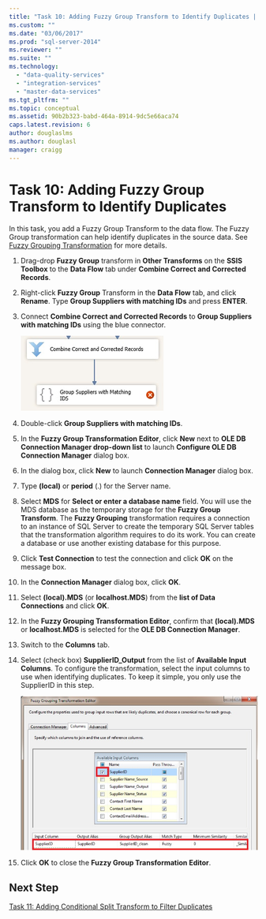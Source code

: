 ```yaml
---
title: "Task 10: Adding Fuzzy Group Transform to Identify Duplicates | Microsoft Docs"
ms.custom: ""
ms.date: "03/06/2017"
ms.prod: "sql-server-2014"
ms.reviewer: ""
ms.suite: ""
ms.technology: 
  - "data-quality-services"
  - "integration-services"
  - "master-data-services"
ms.tgt_pltfrm: ""
ms.topic: conceptual
ms.assetid: 90b2b323-babd-464a-8914-9dc5e66aca74
caps.latest.revision: 6
author: douglaslms
ms.author: douglasl
manager: craigg
---
```

# Task 10: Adding Fuzzy Group Transform to Identify Duplicates
  In this task, you add a Fuzzy Group Transform to the data flow. The Fuzzy Group transformation can help identify duplicates in the source data. See [Fuzzy Grouping Transformation](http://msdn.microsoft.com/library/ms141764.aspx) for more details.  
  
1.  Drag-drop **Fuzzy Group** transform in **Other Transforms** on the **SSIS Toolbox** to the **Data Flow** tab under **Combine Correct and Corrected Records**.  
  
2.  Right-click **Fuzzy Group** Transform in the **Data Flow** tab, and click **Rename**. Type **Group Suppliers with matching IDs** and press **ENTER**.  
  
3.  Connect **Combine Correct and Corrected Records** to **Group Suppliers with matching IDs** using the blue connector.  
  
     ![Connection to Group Suppliers with Matching IDs](../../2014/tutorials/media/et-addingfgttoidentifyduplicates-01.jpg "Connection to Group Suppliers with Matching IDs")  
  
4.  Double-click **Group Suppliers with matching IDs**.  
  
5.  In the **Fuzzy Group Transformation Editor**, click **New** next to **OLE DB Connection Manager drop-down list** to launch **Configure OLE DB Connection Manager** dialog box.  
  
6.  In the dialog box, click **New** to launch **Connection Manager** dialog box.  
  
7.  Type **(local)** or **period** (.) for the Server name.  
  
8.  Select **MDS** for **Select or enter a database name** field. You will use the MDS database as the temporary storage for the **Fuzzy Group Transform**. The **Fuzzy Grouping** transformation requires a connection to an instance of SQL Server to create the temporary SQL Server tables that the transformation algorithm requires to do its work. You can create a database or use another existing database for this purpose.  
  
9. Click **Test Connection** to test the connection and click **OK** on the message box.  
  
10. In the **Connection Manager** dialog box, click **OK**.  
  
11. Select **(local).MDS** (or **localhost.MDS**) from the **list of Data Connections** and click **OK**.  
  
12. In the **Fuzzy Grouping Transformation Editor**, confirm that **(local).MDS** or **localhost.MDS** is selected for the **OLE DB Connection Manager**.  
  
13. Switch to the **Columns** tab.  
  
14. Select (check box) **SupplierID_Output** from the list of **Available Input Columns**. To configure the transformation, select the input columns to use when identifying duplicates. To keep it simple, you only use the SupplierID in this step.  
  
     ![Fuzzy Grouping Transformation Editor](../../2014/tutorials/media/et-addingfgttoidentifyduplicates-02.jpg "Fuzzy Grouping Transformation Editor")  
  
15. Click **OK** to close the **Fuzzy Group Transformation Editor**.  
  
## Next Step  
 [Task 11: Adding Conditional Split Transform to Filter Duplicates](../../2014/tutorials/task-11-adding-conditional-split-transform-to-filter-duplicates.md)  
  
  
